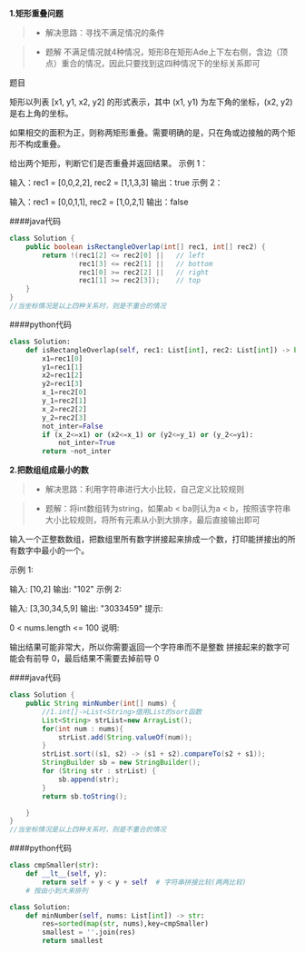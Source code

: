 **1.矩形重叠问题**

> * 解决思路：寻找不满足情况的条件

> * 题解
不满足情况就4种情况，矩形B在矩形Ade上下左右侧，含边（顶点）重合的情况，因此只要找到这四种情况下的坐标关系即可

 题目

矩形以列表 [x1, y1, x2, y2] 的形式表示，其中 (x1, y1) 为左下角的坐标，(x2, y2) 是右上角的坐标。

如果相交的面积为正，则称两矩形重叠。需要明确的是，只在角或边接触的两个矩形不构成重叠。

给出两个矩形，判断它们是否重叠并返回结果。
示例 1：

输入：rec1 = [0,0,2,2], rec2 = [1,1,3,3]
输出：true
示例 2：

输入：rec1 = [0,0,1,1], rec2 = [1,0,2,1]
输出：false

####java代码

```java
class Solution {
    public boolean isRectangleOverlap(int[] rec1, int[] rec2) {
        return !(rec1[2] <= rec2[0] ||   // left
                 rec1[3] <= rec2[1] ||   // bottom
                 rec1[0] >= rec2[2] ||   // right
                 rec1[1] >= rec2[3]);    // top
    }
}
//当坐标情况是以上四种关系时，则是不重合的情况
```

####python代码

```python
class Solution:
    def isRectangleOverlap(self, rec1: List[int], rec2: List[int]) -> bool:
        x1=rec1[0]
        y1=rec1[1]
        x2=rec1[2]
        y2=rec1[3]
        x_1=rec2[0]
        y_1=rec2[1]
        x_2=rec2[2]
        y_2=rec2[3]
        not_inter=False
        if (x_2<=x1) or (x2<=x_1) or (y2<=y_1) or (y_2<=y1):
            not_inter=True
        return ~not_inter
```

**2.把数组组成最小的数**

> * 解决思路：利用字符串进行大小比较，自己定义比较规则

> * 题解：将int数组转为string，如果ab < ba则认为a < b，按照该字符串大小比较规则，将所有元素从小到大排序，最后直接输出即可


 输入一个正整数数组，把数组里所有数字拼接起来排成一个数，打印能拼接出的所有数字中最小的一个。

示例 1:

输入: [10,2]
输出: "102"
示例 2:

输入: [3,30,34,5,9]
输出: "3033459"
提示:

0 < nums.length <= 100
说明:

输出结果可能非常大，所以你需要返回一个字符串而不是整数
拼接起来的数字可能会有前导 0，最后结果不需要去掉前导 0

####java代码

```java
class Solution {
    public String minNumber(int[] nums) {
        //1.int[]->List<String>借用List的sort函数
        List<String> strList=new ArrayList();
        for(int num : nums){
            strList.add(String.valueOf(num));
        }
        strList.sort((s1, s2) -> (s1 + s2).compareTo(s2 + s1));
        StringBuilder sb = new StringBuilder();
        for (String str : strList) {
            sb.append(str);
        }
        return sb.toString();

    }
}
//当坐标情况是以上四种关系时，则是不重合的情况
```

####python代码

```python
class cmpSmaller(str):
    def __lt__(self, y):
        return self + y < y + self  # 字符串拼接比较(两两比较)
    # 按由小到大来排列

class Solution:
    def minNumber(self, nums: List[int]) -> str:
        res=sorted(map(str, nums),key=cmpSmaller)
        smallest = ''.join(res)
        return smallest

```